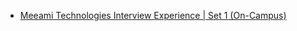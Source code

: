  - [Meeami Technologies Interview Experience | Set 1 (On-Campus)](https://www.geeksforgeeks.org/meeami-technologies-interview-experience-set-1-campus/)